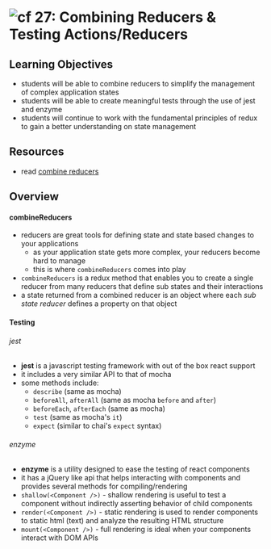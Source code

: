 ![cf](http://i.imgur.com/7v5ASc8.png) 27: Combining Reducers & Testing Actions/Reducers
===

## Learning Objectives
* students will be able to combine reducers to simplify the management of complex application states
* students will be able to create meaningful tests through the use of jest and enzyme
* students will continue to work with the fundamental principles of redux to gain a better understanding on state management

## Resources
* read [combine reducers](http://redux.js.org/docs/api/combineReducers.html)

## Overview
#### combineReducers
* reducers are great tools for defining state and state based changes to your applications
  * as your application state gets more complex, your reducers become hard to manage
  * this is where `combineReducers` comes into play
* `combineReducers` is a redux method that enables you to create a single reducer from many reducers that define sub states and their interactions
* a state returned from a combined reducer is an object where each _sub state reducer_ defines a property on that object

#### Testing
###### jest
* **jest** is a javascript testing framework with out of the box react support
* it includes a very similar API to that of mocha
* some methods include:
  * `describe` (same as mocha)
  * `beforeAll`, `afterAll` (same as mocha `before` and `after`)
  * `beforeEach`, `afterEach` (same as mocha)
  * `test` (same as mocha's `it`)
  * `expect` (similar to chai's `expect` syntax)

###### enzyme
* **enzyme** is a utility designed to ease the testing of react components
* it has a jQuery like api that helps interacting with components and provides several methods for compiling/rendering
* `shallow(<Component />)` - shallow rendering is useful to test a component without indirectly asserting behavior of child components
* `render(<Component />)` - static rendering is used to render components to static html (text) and analyze the resulting HTML structure
* `mount(<Component />)` - full rendering is ideal when your components interact with DOM APIs
